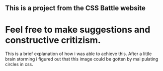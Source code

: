 ## This is a project from the CSS Battle website
# Feel free to make suggestions and constructive critizism.

This is a brief explanation of how i was able to achieve this. After a little brain storming i figured out that this image could be gotten by mai pulating circles in css.

